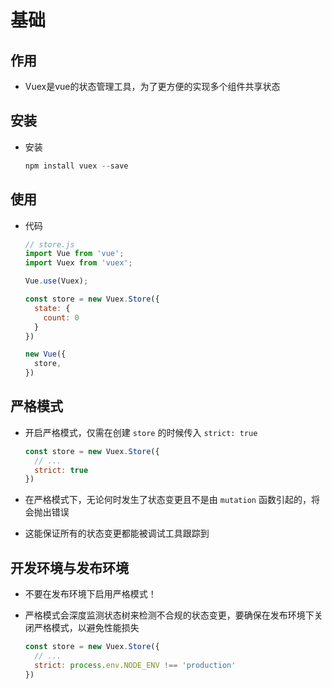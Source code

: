 # 基础

## 作用

- Vuex是vue的状态管理工具，为了更方便的实现多个组件共享状态

## 安装

- 安装

    ```js
    npm install vuex --save
    ```

## 使用

- 代码

    ```js
    // store.js
    import Vue from 'vue';
    import Vuex from 'vuex';

    Vue.use(Vuex);

    const store = new Vuex.Store({
      state: {
        count: 0
      }
    })

    new Vue({
      store,
    })
    ```

## 严格模式

- 开启严格模式，仅需在创建  `store` 的时候传入 `strict: true`

    ```js
    const store = new Vuex.Store({
      // ...
      strict: true
    })
    ```

- 在严格模式下，无论何时发生了状态变更且不是由 `mutation` 函数引起的，将会抛出错误

- 这能保证所有的状态变更都能被调试工具跟踪到

## 开发环境与发布环境

- 不要在发布环境下启用严格模式！

- 严格模式会深度监测状态树来检测不合规的状态变更，要确保在发布环境下关闭严格模式，以避免性能损失

    ```js
    const store = new Vuex.Store({
      // ...
      strict: process.env.NODE_ENV !== 'production'
    })
    ```
